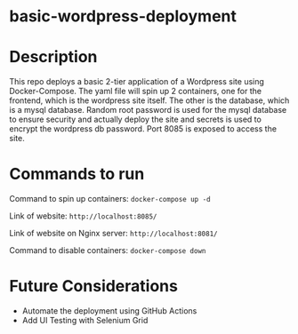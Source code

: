 # basic-wordpress-deployment

<h1>Description</h1>

This repo deploys a basic 2-tier application of a Wordpress site using Docker-Compose. The yaml file will spin up 2 containers, one for the frontend, which is the wordpress site itself. The other is the database, which is a mysql database. Random root password is used for the mysql database to ensure security and actually deploy the site and secrets is used to encrypt the wordpress db password. Port 8085 is exposed to access the site. 

<h1> Commands to run </h1>

Command to spin up containers: `docker-compose up -d`

Link of website: `http://localhost:8085/`

Link of website on Nginx server: `http://localhost:8081/`

Command to disable containers: `docker-compose down`

<h1>Future Considerations</h1>

- Automate the deployment using GitHub Actions
- Add UI Testing with Selenium Grid
